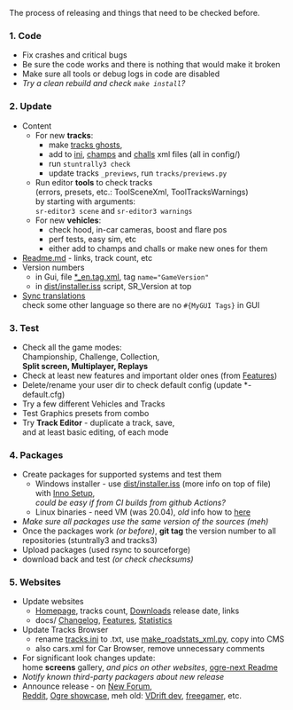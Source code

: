 The process of releasing and things that need to be checked before.

### 1. Code
  * Fix crashes and critical bugs
  * Be sure the code works and there is nothing that would make it broken
  * Make sure all tools or debug logs in code are disabled
  * _Try a clean rebuild and check `make install`?_

### 2. Update
  * Content
    * For new **tracks**:
      - make [tracks ghosts](Editor.md#steps-after),  
      - add to [ini](../config/tracks.ini), [champs](../config/championships.xml) and [challs](../config/challenges.xml) xml files (all in config/)  
      - run `stuntrally3 check`  
      - update tracks `_previews`, run `tracks/previews.py`  
    * Run editor **tools** to check tracks  
      (errors, presets, etc.: ToolSceneXml, ToolTracksWarnings)  
      by starting with arguments:  
      `sr-editor3 scene` and `sr-editor3 warnings`
    * For new **vehicles**:
      - check hood, in-car cameras, boost and flare pos
      - perf tests, easy sim, etc  
      - either add to champs and challs or make new ones for them
  * [Readme.md](../Readme.md) - links, track count, etc
  * Version numbers
    * in Gui, file [*_en.tag.xml](../data/gui/core_language_en_tag.xml), tag `name="GameVersion"`
    * in [dist/installer.iss](../dist/installer.iss) script, SR_Version at top
  * [Sync translations](Localization.md#translation-sync)  
    check some other language so there are no `#{MyGUI Tags}` in GUI

### 3. Test
  * Check all the game modes:  
    Championship, Challenge, Collection,  
    **Split screen, Multiplayer, Replays**
  * Check at least new features and important older ones (from [Features](Features.md))
  * Delete/rename your user dir to check default config (update *-default.cfg)
  * Try a few different Vehicles and Tracks
  * Test Graphics presets from combo
  * Try **Track Editor** - duplicate a track, save,  
    and at least basic editing, of each mode

### 4. Packages
  * Create packages for supported systems and test them
    * Windows installer - use [dist/installer.iss](../dist/installer.iss) (more info on top of file) with [Inno Setup](https://jrsoftware.org/isdl.php),  
     _could be easy if from CI builds from github Actions?_
    * Linux binaries - need VM (was 20.04), _old_ info how to [here](https://github.com/stuntrally/stuntrally/tree/master/dist/linux-archive)
  * _Make sure all packages use the same version of the sources (meh)_
  * Once the packages work _(or before)_, **git tag** the version number to all repositories (stuntrally3 and tracks3)
  * Upload packages (used rsync to sourceforge)
  * download back and test _(or check checksums)_

### 5. Websites
  * Update websites
    * [Homepage](https://cryham.org/stuntrally/), tracks count, [Downloads](https://cryham.org/stuntrally/downloads/) release date, links
    * docs/ [Changelog](Changelog.md), [Features](Features.md), [Statistics](Statistics.md)
  * Update Tracks Browser
    * rename [tracks.ini](../config/tracks.ini) to .txt, use [make_roadstats_xml.py](../dist/make_roadstats_xml.py), copy into CMS
    * also cars.xml for Car Browser, remove unnecessary comments
  * For significant look changes update:  
    home **screens** gallery, *and pics on other websites*, [ogre-next Readme](https://github.com/OGRECave/ogre-next?tab=readme-ov-file)
  * _Notify known third-party packagers about new release_
  * Announce release - on [New Forum](https://groups.f-hub.org/stunt-rally/),  
   [Reddit](https://www.reddit.com/r/stuntrally/), [Ogre showcase](https://www.ogre3d.org/forums/viewtopic.php?f=11&t=58244), meh old: [VDrift dev](https://vdrift.net/Forum/showthread.php?tid=1629), [freegamer](https://freegamer.blogspot.com/), etc.
